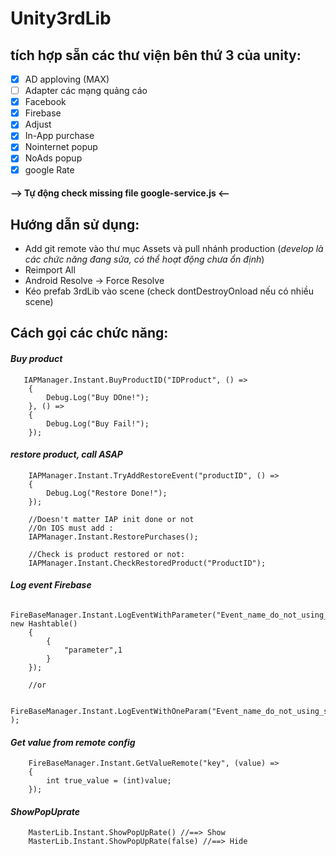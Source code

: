# Unity3rdLib
## tích hợp sẵn các thư viện bên thứ 3 của unity:
- [x] AD apploving (MAX)
- [ ] Adapter các mạng quảng cáo
- [x] Facebook
- [x] Firebase
- [x] Adjust
- [x] In-App purchase
- [x] Nointernet popup
- [x] NoAds popup
- [x] google Rate

#### --> Tự động check missing file google-service.js <--

## Hướng dẫn sử dụng:
- Add git remote vào thư mục Assets và pull nhánh production (_develop là các chức năng đang sửa, có thể hoạt động chưa ổn định_)
- Reimport All
- Android Resolve -> Force Resolve
- Kéo prefab 3rdLib vào scene (check dontDestroyOnload nếu có nhiều scene)

## Cách gọi các chức năng:
#### ***Buy product***
       IAPManager.Instant.BuyProductID("IDProduct", () =>
        {
            Debug.Log("Buy DOne!");
        }, () =>
        {
            Debug.Log("Buy Fail!");
        });

#### ***restore product, call ASAP***
        IAPManager.Instant.TryAddRestoreEvent("productID", () =>
        {
            Debug.Log("Restore Done!");
        });

        //Doesn't matter IAP init done or not
        //On IOS must add :
        IAPManager.Instant.RestorePurchases();

        //Check is product restored or not:
        IAPManager.Instant.CheckRestoredProduct("ProductID");


#### ***Log event Firebase***
        FireBaseManager.Instant.LogEventWithParameter("Event_name_do_not_using_space", new Hashtable()
        {
            {
                "parameter",1
            }
        });

        //or

        FireBaseManager.Instant.LogEventWithOneParam("Event_name_do_not_using_space" );

#### ***Get value from remote config***
        FireBaseManager.Instant.GetValueRemote("key", (value) =>
        {
            int true_value = (int)value;
        });


#### ***ShowPopUprate***
        MasterLib.Instant.ShowPopUpRate() //==> Show
        MasterLib.Instant.ShowPopUpRate(false) //==> Hide

